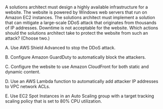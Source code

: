 A solutions architect must design a highly available infrastructure for a website. The website is powered by Windows web servers that run on Amazon EC2 instances. The solutions architect must implement a solution that can mitigate a large-scale DDoS attack that originates from thousands of IP addresses. Downtime is not acceptable for the website. Which actions should the solutions architect take to protect the website from such an attack? (Choose two.) 

A. Use AWS Shield Advanced to stop the DDoS attack. 

B. Configure Amazon GuardDuty to automatically block the attackers. 

C. Configure the website to use Amazon CloudFront for both static and dynamic content. 

D. Use an AWS Lambda function to automatically add attacker IP addresses to VPC network ACLs. 

E. Use EC2 Spot Instances in an Auto Scaling group with a target tracking scaling policy that is set to 80% CPU utilization.
